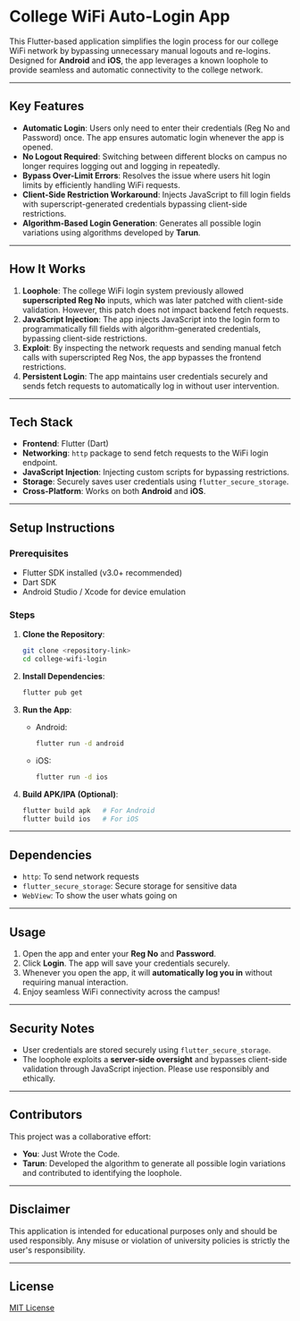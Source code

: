 # College WiFi Auto-Login App

This Flutter-based application simplifies the login process for our college WiFi network by bypassing unnecessary manual logouts and re-logins. Designed for **Android** and **iOS**, the app leverages a known loophole to provide seamless and automatic connectivity to the college network.

---

## Key Features

- **Automatic Login**: Users only need to enter their credentials (Reg No and Password) once. The app ensures automatic login whenever the app is opened.
- **No Logout Required**: Switching between different blocks on campus no longer requires logging out and logging in repeatedly.
- **Bypass Over-Limit Errors**: Resolves the issue where users hit login limits by efficiently handling WiFi requests.
- **Client-Side Restriction Workaround**: Injects JavaScript to fill login fields with superscript-generated credentials bypassing client-side restrictions.
- **Algorithm-Based Login Generation**: Generates all possible login variations using algorithms developed by **Tarun**.

---

## How It Works

1. **Loophole**: The college WiFi login system previously allowed **superscripted Reg No** inputs, which was later patched with client-side validation. However, this patch does not impact backend fetch requests.
2. **JavaScript Injection**: The app injects JavaScript into the login form to programmatically fill fields with algorithm-generated credentials, bypassing client-side restrictions.
3. **Exploit**: By inspecting the network requests and sending manual fetch calls with superscripted Reg Nos, the app bypasses the frontend restrictions.
4. **Persistent Login**: The app maintains user credentials securely and sends fetch requests to automatically log in without user intervention.

---

## Tech Stack

- **Frontend**: Flutter (Dart)
- **Networking**: `http` package to send fetch requests to the WiFi login endpoint.
- **JavaScript Injection**: Injecting custom scripts for bypassing restrictions.
- **Storage**: Securely saves user credentials using `flutter_secure_storage`.
- **Cross-Platform**: Works on both **Android** and **iOS**.

---

## Setup Instructions

### Prerequisites
- Flutter SDK installed (v3.0+ recommended)
- Dart SDK
- Android Studio / Xcode for device emulation

### Steps
1. **Clone the Repository**:
   ```bash
   git clone <repository-link>
   cd college-wifi-login
   ```

2. **Install Dependencies**:
   ```bash
   flutter pub get
   ```

3. **Run the App**:
   - Android:
     ```bash
     flutter run -d android
     ```
   - iOS:
     ```bash
     flutter run -d ios
     ```

4. **Build APK/IPA (Optional)**:
   ```bash
   flutter build apk   # For Android
   flutter build ios   # For iOS
   ```


---

## Dependencies
- `http`: To send network requests
- `flutter_secure_storage`: Secure storage for sensitive data
- `WebView`: To show the user whats going on

---

## Usage
1. Open the app and enter your **Reg No** and **Password**.
2. Click **Login**. The app will save your credentials securely.
3. Whenever you open the app, it will **automatically log you in** without requiring manual interaction.
4. Enjoy seamless WiFi connectivity across the campus!

---

## Security Notes
- User credentials are stored securely using `flutter_secure_storage`.
- The loophole exploits a **server-side oversight** and bypasses client-side validation through JavaScript injection. Please use responsibly and ethically.

---

## Contributors
This project was a collaborative effort:
- **You**: Just Wrote the Code.
- **Tarun**: Developed the algorithm to generate all possible login variations and contributed to identifying the loophole.

---

## Disclaimer
This application is intended for educational purposes only and should be used responsibly. Any misuse or violation of university policies is strictly the user's responsibility.

---

## License
[MIT License](LICENSE)
